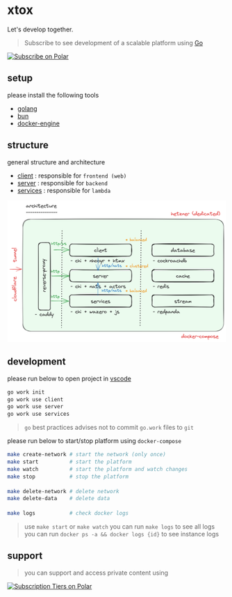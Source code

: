 # xtox

Let's develop together.

> <p>Subscribe to see development of a scalable platform using <a href="https://go.dev">Go</a>

<a href="https://polar.sh/xtox-io"><picture><source media="(prefers-color-scheme: dark)" srcset="https://polar.sh/embed/subscribe.svg?org=xtox-io&label=Subscribe&darkmode"><img alt="Subscribe on Polar" src="https://polar.sh/embed/subscribe.svg?org=xtox-io&label=Subscribe"></picture></a>
</p>
 

## setup

please install the following tools

- [golang](https://go.dev)
- [bun](https://bun.sh)
- [docker-engine](https://docs.docker.com/engine)

## structure

general structure and architecture

- [client](./client/README.md)      : responsible for `frontend (web)`
- [server](./server/README.md)      : responsible for `backend`
- [services](./services/README.md)  : responsible for `lambda`

![](./README.png)

## development
please run below to open project in [vscode](https://code.visualstudio.com/)

```bash
go work init
go work use client
go work use server
go work use services
```

> `go` best practices advises not to commit `go.work` files to `git`

please run below to start/stop platform using `docker-compose`

```bash
make create-network # start the network (only once)
make start          # start the platform
make watch          # start the platform and watch changes 
make stop           # stop the platform

make delete-network # delete network
make delete-data    # delete data

make logs           # check docker logs
```

> use `make start` or `make watch`
> you can run `make logs` to see all logs you can run `docker ps -a && docker logs {id}` to see instance logs

## support

> <p> you can support and access private content using 

<a href="https://polar.sh/xtox-io/subscriptions"><picture><source media="(prefers-color-scheme: dark)" srcset="https://polar.sh/embed/tiers.svg?org=xtox-io&darkmode"><img alt="Subscription Tiers on Polar" src="https://polar.sh/embed/tiers.svg?org=xtox-io"></picture></a>
</p>